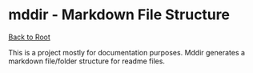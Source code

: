 mddir - Markdown File Structure
===============================

[Back to Root](../../../README.md)

This is a project mostly for documentation purposes. Mddir generates a markdown file/folder structure for readme files.